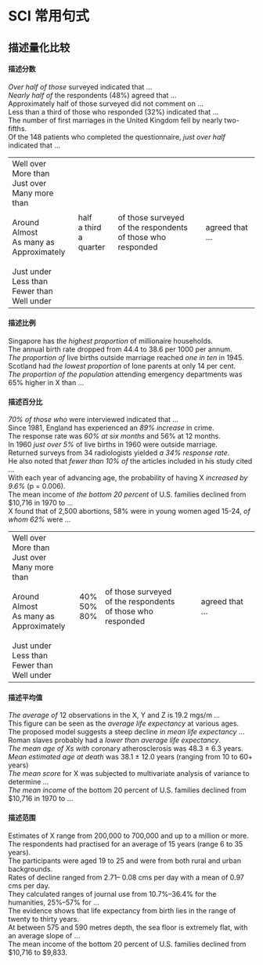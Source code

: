 # SCI 常用句式

## 描述量化比较

#### 描述分数

*Over half of those* surveyed indicated that …<br/>
*Nearly half of* the respondents (48%) agreed that …<br/>Approximately half of those surveyed did not comment on … <br/>Less than a third of those who responded (32%) indicated that …<br/>
The number of first marriages in the United Kingdom fell by nearly two-fifths.<br/>
Of the 148 patients who completed the questionnaire, *just over half* indicated that …<br/>

|                                                              |                                |                                                              |               |
| ------------------------------------------------------------ | ------------------------------ | ------------------------------------------------------------ | ------------- |
| Well over<br/>More than<br/>Just over<br/>Many more than<br/><br/>Around<br/>Almost<br/>As many as<br/>Approximately<br/><br/>Just under<br/>Less than<br/>Fewer than<br/>Well under | half<br/>a third<br/>a quarter | of those surveyed<br/>of the respondents<br/>of those who responded | agreed that … |

#### 描述比例

Singapore has *the highest proportion* of millionaire households.<br/>
The annual birth rate dropped from 44.4 to 38.6 per 1000 per annum.<br/>
*The proportion of* live births outside marriage reached *one in ten* in 1945.<br/>
Scotland had *the lowest proportion* of lone parents at only 14 per cent.<br/>
*The proportion of the population* attending emergency departments was 65% higher in X than …<br/>

#### 描述百分比

*70% of those who* were interviewed indicated that …<br/>
Since 1981, England has experienced an *89% increase* in crime.<br/>
The response rate was *60% at six months* and 56% at 12 months.<br/>
In 1960 *just over 5%* of live births in 1960 were outside marriage.<br/>
Returned surveys from 34 radiologists yielded *a 34% response rate*.<br/>
He also noted that *fewer than 10% of* the articles included in his study cited …<br/>
With each year of advancing age, the probability of having X *increased by 9.6%* (p = 0.006).<br/>
The mean income of *the bottom 20 percent* of U.S. families declined from $10,716 in 1970 to …<br/>
X found that of 2,500 abortions, 58% were in young women aged 15-24, *of whom 62%* were …<br/>

|                                                              |                     |                                                              |               |
| ------------------------------------------------------------ | ------------------- | ------------------------------------------------------------ | ------------- |
| Well over<br/>More than<br/>Just over<br/>Many more than<br/><br/>Around<br/>Almost<br/>As many as<br/>Approximately<br/><br/>Just under<br/>Less than<br/>Fewer than<br/>Well under | 40%<br/>50%<br/>80% | of those surveyed<br/>of the respondents<br/>of those who responded | agreed that … |

#### 描述平均值

*The average of* 12 observations in the X, Y and Z is 19.2 mgs/m …<br/>
This figure can be seen as the *average* *life expectancy* at various ages.<br/>
The proposed model suggests a steep decline *in* *mean* *life expectancy* …<br/>
Roman slaves probably had a *lower than average* *life expectancy*.<br/>
*The mean age of Xs with* coronary atherosclerosis was 48.3 ± 6.3 years.<br/>
*Mean estimated age at death* was 38.1 ± 12.0 years (ranging from 10 to 60+ years)<br/>
*The mean score* for X was subjected to multivariate analysis of variance to determine …<br/>
*The mean income* of the bottom 20 percent of U.S. families declined from $10,716 in 1970 to …<br/>

#### 描述范围

Estimates of X range from 200,000 to 700,000 and up to a million or more.<br/>
The respondents had practised for an average of 15 years (range 6 to 35 years).<br/>
The participants were aged 19 to 25 and were from both rural and urban backgrounds.<br/>
Rates of decline ranged from 2.71– 0.08 cms per day with a mean of 0.97 cms per day.<br/>
They calculated ranges of journal use from 10.7%–36.4% for the humanities, 25%–57% for …<br/>
The evidence shows that life expectancy from birth lies in the range of twenty to thirty years.<br/>
At between 575 and 590 metres depth, the sea floor is extremely flat, with an average slope of …<br/>
The mean income of the bottom 20 percent of U.S. families declined from $10,716 to $9,833.<br/>